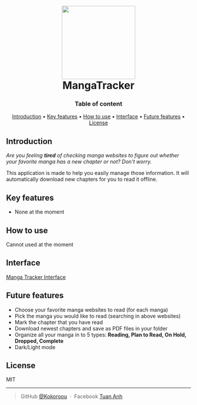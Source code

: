 <h1 align="center">
  <br>
  <img src="https://raw.githubusercontent.com/Kokoroou/MangaDownloader/main/Logo%20Manga%20Tracker.png" width="200"/>
  <br>
  MangaTracker
  <br>
</h1>



<h3 align="center">Table of content</h3>

<p align="center">
  <a href="#introduction">Introduction</a> •
  <a href="#key-features">Key features</a> •
  <a href="#how-to-use">How to use</a> •
  <a href="#interface">Interface</a> •
  <a href="#future-features">Future features</a> •
  <a href="#license">License</a>
</p>

## Introduction
_Are you feeling __tired__ of checking manga websites to figure out whether your favorite manga has a new chapter or not? Don't worry._

This application is made to help you easily manage those information. It will automatically download new chapters for you to read it offline.

## Key features
- None at the moment

## How to use
Cannot used at the moment

## Interface
<a href="https://www.canva.com/design/DAEs6GMZv5E/s2K5qVmvM6AGN3MhlB1uyw/view">Manga Tracker Interface</a>

## Future features
- Choose your favorite manga websites to read (for each manga)
- Pick the manga you would like to read (searching in above websites)
- Mark the chapter that you have read
- Download newest chapters and save as PDF files in your folder
- Organize all your manga in to 5 types: **Reading, Plan to Read, On Hold, Dropped, Complete**
- Dark/Light mode

## License
MIT

---

> GitHub [@Kokoroou](https://github.com/Kokoroou) &nbsp;&middot;&nbsp;
> Facebook [Tuan Anh](https://www.facebook.com/takf1619/)
